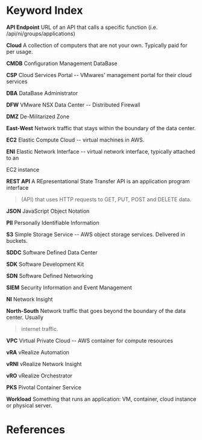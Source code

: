 


# Keyword Index

**API Endpoint** URL of an API that calls a specific function (i.e. /api/ni/groups/applications)

**Cloud** A collection of computers that are not your own. Typically paid for per usage.

**CMDB** Configuration Management DataBase

**CSP** Cloud Services Portal -- VMwares' management portal for their cloud services

**DBA** DataBase Administrator

**DFW** VMware NSX Data Center -- Distributed Firewall

**DMZ** De-Militarized Zone

**East-West** Network traffic that stays within the boundary of the data center.

**EC2** Elastic Compute Cloud -- virtual machines in AWS.

**ENI** Elastic Network Interface -- virtual network interface, typically attached to an

EC2 instance

**REST API** A REpresentational State Transfer API is an application program interface

> (API) that uses HTTP requests to GET, PUT, POST and DELETE data.

**JSON** JavaScript Object Notation

**PII** Personally Identifiable Information

**S3** Simple Storage Service -- AWS object storage services. Delivered in buckets.

**SDDC** Software Defined Data Center

**SDK** Software Development Kit

**SDN** Software Defined Networking

**SIEM** Security Information and Event Management

**NI** Network Insight

**North-South** Network traffic that goes beyond the boundary of the data center. Usually

> internet traffic.

**VPC** Virtual Private Cloud -- AWS container for compute resources

**vRA** vRealize Automation

**vRNI** vRealize Network Insight

**vRO** vRealize Orchestrator

**PKS** Pivotal Container Service

**Workload** Something that runs an application: VM, container, cloud instance or physical server.

# References

[^1]: <https://www.cncf.io/blog/2018/08/29/cncf-survey-use-of-cloud-native-technologies-in-production-has-grown-over-200-percent/>

[^2]: <https://www.vmware.com/content/dam/digitalmarketing/vmware/en/pdf/support/product-lifecycle-matrix.pdf>

[^3]: <https://en.wikipedia.org/wiki/Regular_expression>

[^4]: In 2018, according to Gartner: <https://www.gartner.com/en/newsroom/press-releases/2019-07-29-gartner-says-worldwide-iaas-public-cloud-services-market-grew-31point3-percent-in-2018>

[^5]: In 2018, according to Gartner: <https://www.gartner.com/en/newsroom/press-releases/2019-07-29-gartner-says-worldwide-iaas-public-cloud-services-market-grew-31point3-percent-in-2018>

[^6]: Online Flow Size Prediction for Improved Network Routing: <https://cs.uwaterloo.ca/~pjaini/downloads/main.pdf>

[^7]: This guide is currently not available publicly; ask your VMware representative for it.

[^8]: <https://dictionary.cambridge.org/dictionary/english/outlier>

[^9]: <https://en.wikipedia.org/wiki/Median_absolute_deviation>

[^10]: <https://en.wikipedia.org/wiki/Packet_loss>

[^11]: <https://en.wikipedia.org/wiki/Mean>

[^12]: <https://en.wikipedia.org/wiki/Standard_deviation>
